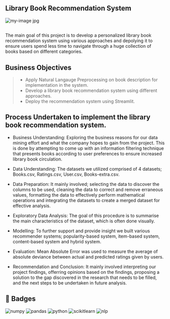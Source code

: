 ## Library Book Recommendation System

![my-image jpg](https://c1.thejournal.ie/media/2022/10/shutterstock_1491910001-2-752x501.jpg)


## 
The main goal of this project is to develop a personalized library book recommendation system using various approaches and depolying it to ensure users spend less time to navigate through a huge collection of books based on different categories.

## Business Objectives 
> - Apply Natural Langauge Preprocessing on book description for implementation in the system.
> - Develop a library book recommendation system using different approaches.
> - Deploy the recommendation system using Streamlit.

## Process Undertaken to implement the library book recommendation system.

- Business Understanding: Exploring the business reasons for our data mining effort and what the company hopes to gain from the project. This is done by attempting to come up with an information filtering technique that presents books according to user preferences to ensure increased library book circulation.

- Data Understanding: The datasets we utilized comprised of 4 datasets; Books.csv, Ratings.csv, User.csv, Books-extra.csv. 

- Data Preparation: It mainly involved; selecting the data to discover the columns to be used, cleaning the data to correct and remove erraneous values, formatting the data to effectively perform mathematical operations and integrating the datasets to create a merged dataset for effective analysis.

- Exploratory Data Analysis: The goal of this procedure is to summarise the main characteristics of the dataset, which is often done visually.  

- Modelling: To further support and provide insight we built various recommender systems; popularity-based system, item-based system, content-based system and hybrid system.

- Evaluation: Mean Absolute Error was used to measure the average of absolute deviance between actual and predicted ratings given by users.

- Recommendation and Conclusion: It mainly involved interpreting our project findings, offerring opinions based on the findings, proposing a solution to the gap discovered in the research that needs to be filled, and the next steps to be undertaken in future analysis.

## 🔗 Badges

![numpy](https://img.shields.io/badge/Numpy-777BB4?style=for-the-badge&logo=numpy&logoColor=white)  ![pandas](https://img.shields.io/badge/Pandas-2C2D72?style=for-the-badge&logo=pandas&logoColor=white)   ![python](https://img.shields.io/badge/Python-FFD43B?style=for-the-badge&logo=python&logoColor=blue)    ![scikitlearn](https://img.shields.io/badge/scikit_learn-F7931E?style=for-the-badge&logo=scikit-learn&logoColor=white)    ![nlp](https://img.shields.io/badge/nlp-209117?style=for-the-badge&logo=nlp&logoColor=white)
